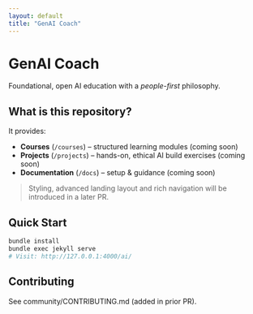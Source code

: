 ```yaml
---
layout: default
title: "GenAI Coach"
---
```


# GenAI Coach

Foundational, open AI education with a *people-first* philosophy.

## What is this repository?
It provides:
- **Courses** (`/courses`) – structured learning modules (coming soon)
- **Projects** (`/projects`) – hands-on, ethical AI build exercises (coming soon)
- **Documentation** (`/docs`) – setup & guidance (coming soon)

> Styling, advanced landing layout and rich navigation will be introduced in a later PR.

## Quick Start
```bash
bundle install
bundle exec jekyll serve
# Visit: http://127.0.0.1:4000/ai/
```

## Contributing
See community/CONTRIBUTING.md (added in prior PR).